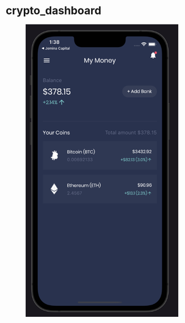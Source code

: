 # crypto_dashboard


<div align="center">
    <img src="./Screenshot 2022-04-19 at 13.38.21.png" width="400px"</img> 
</div>